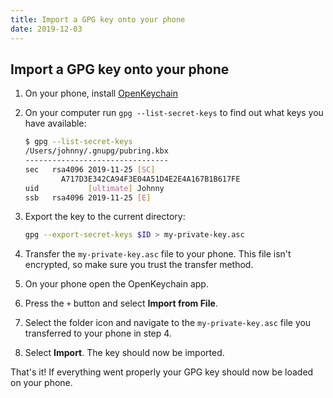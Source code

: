 ```yaml
---
title: Import a GPG key onto your phone
date: 2019-12-03
---
```


<!-- THIS POST IS A WORK IN PROGRESS -->

## Import a GPG key onto your phone

1. On your phone, install [OpenKeychain](https://www.openkeychain.org/)
2. On your computer run `gpg --list-secret-keys` to find out what keys you have available:

    ```bash
    $ gpg --list-secret-keys
    /Users/johnny/.gnupg/pubring.kbx
    --------------------------------
    sec   rsa4096 2019-11-25 [SC]
            A717D3E342CA94F3E04A51D4E2E4A167B1B617FE
    uid           [ultimate] Johnny
    ssb   rsa4096 2019-11-25 [E]
    ```

3. Export the key to the current directory:

    ```bash
    gpg --export-secret-keys $ID > my-private-key.asc
    ```

4. Transfer the `my-private-key.asc` file to your phone. This file isn't encrypted, so make sure you trust the transfer method.
5. On your phone open the OpenKeychain app.
6. Press the `+` button and select **Import from File**.
7. Select the folder icon and navigate to the `my-private-key.asc` file you transferred to your phone in step 4.
8. Select **Import**. The key should now be imported.

That's it! If everything went properly your GPG key should now be loaded on your phone.
